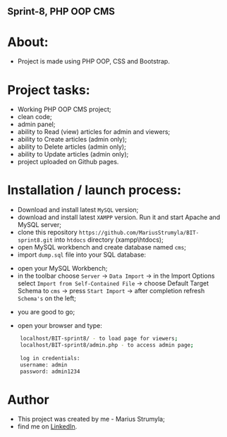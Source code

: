 ## Sprint-8, PHP OOP CMS

# About:

-   Project is made using PHP OOP, CSS and Bootstrap.

# Project tasks:

-   Working PHP OOP CMS project;
-   clean code;
-   admin panel;
-   ability to Read (view) articles for admin and viewers;
-   ability to Create articles (admin only);
-   ability to Delete articles (admin only);
-   ability to Update articles (admin only);
-   project uploaded on Github pages.

# Installation / launch process:

-   Download and install latest `MySQL` version;
-   download and install latest `XAMPP` version. Run it and start Apache and MySQL server;
-   clone this repository `https://github.com/MariusStrumyla/BIT-sprint8.git` into `htdocs` directory (xampp\htdocs);
-   open MySQL workbench and create database named `cms`;
- import `dump.sql` file into your SQL database:
* open your MySQL Workbench;
* in the toolbar choose `Server` -> `Data Import` -> in the Import Options select `Import from Self-Contained File` -> choose Default Target Schema to `cms` -> press `Start Import` -> after completion refresh `Schema's` on the left;
- you are good to go;

-   open your browser and type:

```sh
    localhost/BIT-sprint8/ - to load page for viewers;
    localhost/BIT-sprint8/admin.php - to access admin page;
    
    log in credentials:
    username: admin
    password: admin1234
```

# Author

-   This project was created by me - Marius Strumyla;
-   find me on [LinkedIn](https://www.linkedin.com/in/marius-strumyla-88b107217/).
